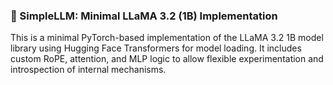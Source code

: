 ### 🦙 SimpleLLM: Minimal LLaMA 3.2 (1B) Implementation
This is a minimal PyTorch-based implementation of the LLaMA 3.2 1B model library using Hugging Face Transformers for model loading. It includes custom RoPE, attention, and MLP logic to allow flexible experimentation and introspection of internal mechanisms.

